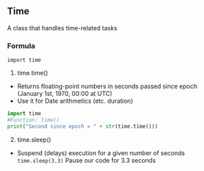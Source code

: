 ## Time
A class that handles time-related tasks

### Formula
`import time`
1. time.time()
- Returns floating-point numbers in seconds passed since epoch (January 1st, 1970, 00:00 at UTC)
- Use it for Date arithmetics (etc. duration)
```python
import time
#Function: time()
print("Second since epoch = " + str(time.time()))
```

2. time.sleep()
- Suspend (delays) execution for a given number of seconds `time.sleep(3.3)` Pause our code for 3.3 seconds